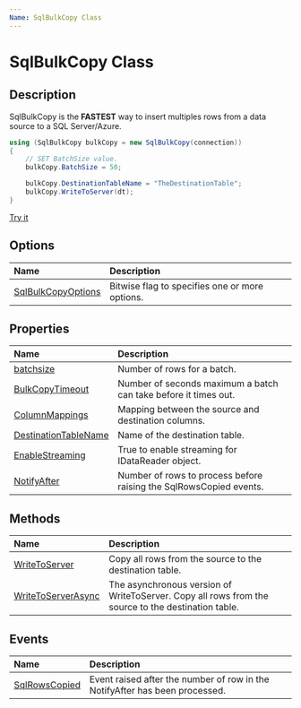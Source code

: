 ```yaml
---
Name: SqlBulkCopy Class
---
```


# SqlBulkCopy Class

## Description
SqlBulkCopy is the **FASTEST** way to insert multiples rows from a data source to a SQL Server/Azure.

```csharp
using (SqlBulkCopy bulkCopy = new SqlBulkCopy(connection))
{
    // SET BatchSize value.
    bulkCopy.BatchSize = 50;

    bulkCopy.DestinationTableName = "TheDestinationTable";
    bulkCopy.WriteToServer(dt);
}
```

[Try it](https://dotnetfiddle.net/JomX1U)

## Options

| Name | Description |
| :--- | :---------- |
| <a href="{{ site.github.url }}/sqlbulkcopyoptions">SqlBulkCopyOptions</a> | Bitwise flag to specifies one or more options. |

## Properties

| Name | Description |
| :--- | :---------- |
| <a href="{{ site.github.url }}/BatchSize">batchsize</a> | Number of rows for a batch. |
| <a href="{{ site.github.url }}/bulkcopytimeout">BulkCopyTimeout</a> | Number of seconds maximum a batch can take before it times out. |
| <a href="{{ site.github.url }}/columnmappings">ColumnMappings</a> | Mapping between the source and destination columns. |
| <a href="{{ site.github.url }}/destinationtablename">DestinationTableName</a> | Name of the destination table. |
| <a href="{{ site.github.url }}/enablestreaming">EnableStreaming</a> | True to enable streaming for IDataReader object. |
| <a href="{{ site.github.url }}/notifyafter">NotifyAfter</a> | Number of rows to process before raising the SqlRowsCopied events. |

## Methods

| Name | Description |
| :--- | :---------- |
| <a href="{{ site.github.url }}/writetoserver">WriteToServer</a> | Copy all rows from the source to the destination table. |
| <a href="{{ site.github.url }}/writetoserverasync">WriteToServerAsync</a> | The asynchronous version of WriteToServer. Copy all rows from the source to the destination table. |

## Events

| Name | Description |
| :--- | :---------- |
| <a href="{{ site.github.url }}/sqlbulkcopyoptions">SqlRowsCopied</a> | Event raised after the number of row in the NotifyAfter has been processed. |